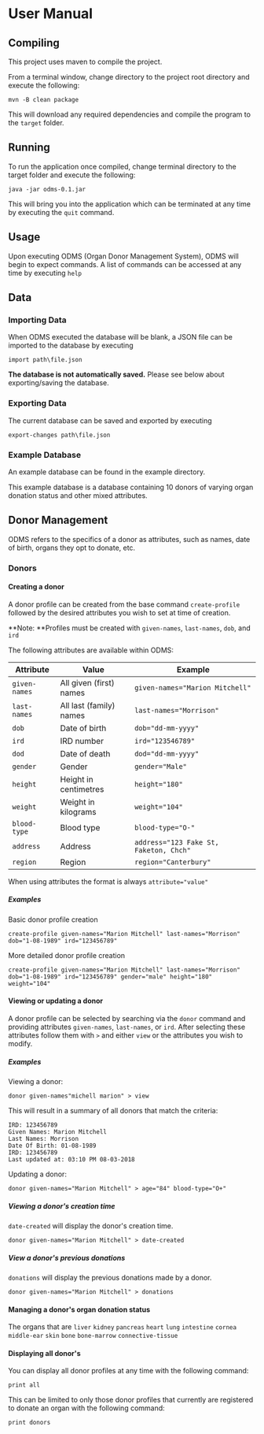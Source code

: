 # User Manual
## Compiling
This project uses maven to compile the project.

From a terminal window, change directory to the project root directory and execute the following:

    mvn -B clean package

This will download any required dependencies and compile the program to the `target` folder.

## Running
To run the application once compiled, change terminal directory to the target folder and execute 
the following:

    java -jar odms-0.1.jar

This will bring you into the application which can be terminated at any time by executing the 
`quit` command.

## Usage
Upon executing ODMS (Organ Donor Management System), ODMS will begin to expect commands. A list of 
commands can be accessed at any time by executing `help`

## Data
### Importing Data
When ODMS executed the database will be blank, a JSON file can be imported to the database by 
executing

    import path\file.json

**The database is not automatically saved.** Please see below about exporting/saving the database. 

### Exporting Data
The current database can be saved and exported by executing

    export-changes path\file.json
    
### Example Database
An example database can be found in the example directory.
    
This example database is a database containing 10 donors of varying organ donation status and other 
mixed attributes.

## Donor Management
ODMS refers to the specifics of a donor as attributes, such as names, date of birth, organs they opt
 to donate, etc.

### Donors
#### Creating a donor
A donor profile can be created from the base command `create-profile` followed by the desired 
attributes you wish to set at time of creation.

**Note: **Profiles must be created with `given-names`, `last-names`, `dob`, and `ird`

The following attributes are available within ODMS:

| Attribute     | Value                   | Example                                |
| ------------- | ----------------------- | -------------------------------------- |
| `given-names` | All given (first) names | `given-names="Marion Mitchell"`        |
| `last-names`  | All last (family) names | `last-names="Morrison"`                |
| `dob`         | Date of birth           | `dob="dd-mm-yyyy"`                     |
| `ird`         | IRD number              | `ird="123546789"`                      |
| `dod`         | Date of death           | `dod="dd-mm-yyyy"`                     |
| `gender`      | Gender                  | `gender="Male"`                        |
| `height`      | Height in centimetres   | `height="180"`                         |
| `weight`      | Weight in kilograms     | `weight="104"`                         |
| `blood-type`  | Blood type              | `blood-type="O-"`                      |
| `address`     | Address                 | `address="123 Fake St, Faketon, Chch"` |
| `region`      | Region                  | `region="Canterbury"`                  |

When using attributes the format is always `attribute="value"`

##### Examples
Basic donor profile creation

    create-profile given-names="Marion Mitchell" last-names="Morrison" dob="1-08-1989" ird="123456789"
    
More detailed donor profile creation

    create-profile given-names="Marion Mitchell" last-names="Morrison" dob="1-08-1989" ird="123456789" gender="male" height="180" weight="104"

#### Viewing or updating a donor
A donor profile can be selected by searching via the `donor` command and providing attributes 
`given-names`, `last-names`, or `ird`. After selecting these attributes follow them with ` > ` and 
either `view` or the attributes you wish to modify.

##### Examples
Viewing a donor:
    
    donor given-names"michell marion" > view
    
This will result in a summary of all donors that match the criteria:

    IRD: 123456789
    Given Names: Marion Mitchell
    Last Names: Morrison
    Date Of Birth: 01-08-1989
    IRD: 123456789
    Last updated at: 03:10 PM 08-03-2018
    
Updating a donor:

    donor given-names="Marion Mitchell" > age="84" blood-type="O+"

##### Viewing a donor's creation time
`date-created` will display the donor's creation time.

    donor given-names="Marion Mitchell" > date-created

##### View a donor's previous donations
`donations` will display the previous donations made by a donor.

    donor given-names="Marion Mitchell" > donations

#### Managing a donor's organ donation status
The organs that are
`liver`
`kidney`
`pancreas`
`heart`
`lung`
`intestine`
`cornea`
`middle-ear`
`skin`
`bone`
`bone-marrow`
`connective-tissue`



#### Displaying all donor's
You can display all donor profiles at any time with the following command:

    print all
    
This can be limited to only those donor profiles that currently are registered to donate an organ 
with the following command:
    
    print donors
